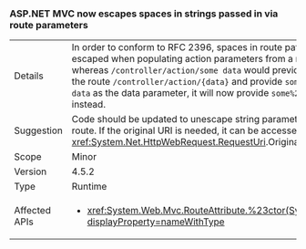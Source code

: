 ### ASP.NET MVC now escapes spaces in strings passed in via route parameters

|   |   |
|---|---|
|Details|In order to conform to RFC 2396, spaces in route paths are now escaped when populating action parameters from a route. So, whereas  <code>/controller/action/some data</code> would previously match the route <code>/controller/action/{data}</code> and provide <code>some data</code> as the data parameter, it will now provide <code>some%20data</code> instead.|
|Suggestion|Code should be updated to unescape string parameters from a route. If the original URI is needed, it can be accessed with the <xref:System.Net.HttpWebRequest.RequestUri>.OriginalString API.|
|Scope|Minor|
|Version|4.5.2|
|Type|Runtime|
|Affected APIs|<ul><li><xref:System.Web.Mvc.RouteAttribute.%23ctor(System.String)?displayProperty=nameWithType></li></ul>|
